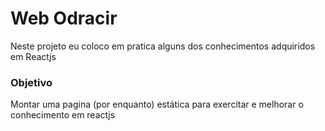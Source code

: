 # Web Odracir
Neste projeto eu coloco em pratica alguns dos conhecimentos adquiridos em Reactjs

### Objetivo
Montar uma pagina (por enquanto) estática para exercitar e melhorar o conhecimento em reactjs
